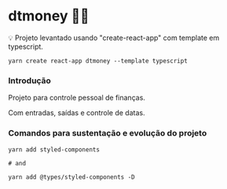 # dtmoney 👨‍💻️

💡️ Projeto levantado usando "create-react-app" com template em typescript.

```tsx
yarn create react-app dtmoney --template typescript
```

### Introdução

Projeto para controle pessoal de finanças.

Com entradas, saídas e controle de datas.

### Comandos para sustentação e evolução do projeto

```tsx
yarn add styled-components

# and

yarn add @types/styled-components -D
```
